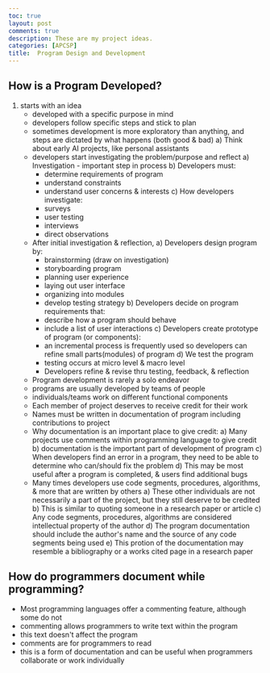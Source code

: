 ```yaml
---
toc: true
layout: post
comments: true
description: These are my project ideas.
categories: [APCSP]
title:  Program Design and Development
---
```


## How is a Program Developed?
 1. starts with an idea
    - developed with a specific purpose in mind
    - developers follow specific steps and stick to plan
    - sometimes development is more exploratory than anything, and steps are dictated by what happens (both good & bad)
       a) Think about early AI projects, like personal assistants
    - developers start investigating the problem/purpose and reflect
       a) Investigation - important step in process
       b) Developers must:
        - determine requirements of program
        - understand constraints
        - understand user concerns & interests
       c) How developers investigate:
        - surveys
        - user testing
        - interviews
        - direct observations
    - After initial investigation & reflection,
       a) Developers design program by:
        - brainstorming (draw on investigation)
        - storyboarding program
        - planning user experience
        - laying out user interface
        - organizing into modules
        - develop testing strategy
       b) Developers decide on program requirements that:
        - describe how a program should behave
        - include a list of user interactions
       c) Developers create prototype of program (or components):
        - an incremental process is frequently used so developers can refine small parts(modules) of program
       d) We test the program
        - testing occurs at micro level & macro level
        - Developers refine & revise thru testing, feedback, & reflection
    - Program development is rarely a solo endeavor
    - programs are usually developed by teams of people
    - individuals/teams work on different functional components
    - Each member of project deserves to receive credit for their work
    - Names must be written in documentation of program including contributions to project
    - Why documentation is an important place to give credit:
     a) Many projects use comments within programming language to give credit
     b) documentation is the important part of development of program
     c) When developers find an error in a program, they need to be able to determine who can/should fix the problem
     d) This may be most useful after a program is completed, & users find additional bugs
    - Many times developers use code segments, procedures, algorithms, & more that are written by others
     a) These other individuals are not necessarily a part of the project, but they still deserve to be credited
     b) This is similar to quoting someone in a research paper or article
     c) Any code segments, procedures, algorithms are considered intellectual property of the author
     d) The program documentation should include the author's name and the source of any code segments being used
     e) This protion of the documentation may resemble a bibliography or a works cited page in a research paper
## How do programmers document while programming?
 - Most programming languages offer a commenting feature, although some do not
 - commenting allows programmers to write text within the program
 - this text doesn't affect the program
 - comments are for programmers to read
 - this is a form of documentation and can be useful when programmers collaborate or work individually